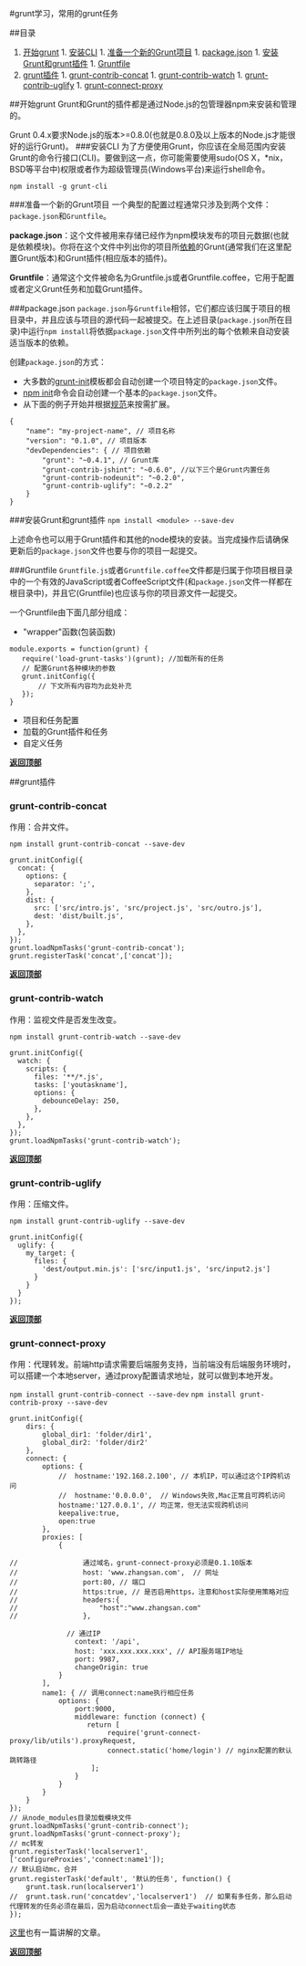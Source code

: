 #grunt学习，常用的grunt任务

##目录

  1. [开始grunt](#开始grunt)
  	1. [安装CLI](#安装cli)
  	1. [准备一个新的Grunt项目](#准备一个新的grunt项目)
  	1. [package.json](#packagejson)
  	1. [安装Grunt和grunt插件](#安装grunt和grunt插件)
  	1. [Gruntfile](#gruntfile)
  1. [grunt插件](#grunt插件)
    1. [grunt-contrib-concat](#grunt-contrib-concat)
    1. [grunt-contrib-watch](#grunt-contrib-watch)
    1. [grunt-contrib-uglify](#grunt-contrib-uglify)
    1. [grunt-connect-proxy](#grunt-connect-proxy)


##开始grunt
Grunt和Grunt的插件都是通过Node.js的包管理器npm来安装和管理的。

Grunt 0.4.x要求Node.js的版本>=0.8.0(也就是0.8.0及以上版本的Node.js才能很好的运行Grunt)。
###安装CLI
为了方便使用Grunt，你应该在全局范围内安装Grunt的命令行接口(CLI)。要做到这一点，你可能需要使用sudo(OS X，*nix，BSD等平台中)权限或者作为超级管理员(Windows平台)来运行shell命令。

```
npm install -g grunt-cli
```
###准备一个新的Grunt项目
一个典型的配置过程通常只涉及到两个文件：`package.json`和`Gruntfile`。

**package.json**：这个文件被用来存储已经作为npm模块发布的项目元数据(也就是依赖模块)。你将在这个文件中列出你的项目所[依赖](https://www.npmjs.org/doc/files/package.json.html#devDependencies)的Grunt(通常我们在这里配置Grunt版本)和Grunt插件(相应版本的插件)。

**Gruntfile**：通常这个文件被命名为Gruntfile.js或者Gruntfile.coffee，它用于配置或者定义Grunt任务和加载Grunt插件。

###package.json
`package.json`与`Gruntfile`相邻，它们都应该归属于项目的根目录中，并且应该与项目的源代码一起被提交。在上述目录(`package.json`所在目录)中运行`npm install`将依据`package.json`文件中所列出的每个依赖来自动安装适当版本的依赖。

创建`package.json`的方式：

  - 大多数的[grunt-init](http://gruntjs.com/project-scaffolding)模板都会自动创建一个项目特定的`package.json`文件。
  - [npm init](https://www.npmjs.org/doc/cli/npm-init.html)命令会自动创建一个基本的`package.json`文件。
  - 从下面的例子开始并根据[规范](https://www.npmjs.org/doc/files/package.json.html)来按需扩展。
  
```
{
    "name": "my-project-name", // 项目名称
    "version": "0.1.0", // 项目版本
    "devDependencies": { // 项目依赖
        "grunt": "~0.4.1", // Grunt库
        "grunt-contrib-jshint": "~0.6.0", //以下三个是Grunt内置任务
        "grunt-contrib-nodeunit": "~0.2.0",
        "grunt-contrib-uglify": "~0.2.2"
    }
}
```

###安装Grunt和grunt插件
`npm install <module> --save-dev`

上述命令也可以用于Grunt插件和其他的node模块的安装。当完成操作后请确保更新后的`package.json`文件也要与你的项目一起提交。

###Gruntfile
`Gruntfile.js`或者`Gruntfile.coffee`文件都是归属于你项目根目录中的一个有效的JavaScript或者CoffeeScript文件(和`package.json`文件一样都在根目录中)，并且它(Gruntfile)也应该与你的项目源文件一起提交。

一个Gruntfile由下面几部分组成：

 - "wrapper"函数(包装函数)
 
 ```
 module.exports = function(grunt) {
 	require('load-grunt-tasks')(grunt); //加载所有的任务
    // 配置Grunt各种模块的参数
    grunt.initConfig({
    	// 下文所有内容均为此处补充
    });
 }
 ```
 
 - 项目和任务配置
 - 加载的Grunt插件和任务
 - 自定义任务
 
**[返回顶部](#目录)**

##grunt插件

### grunt-contrib-concat

作用：合并文件。

`npm install grunt-contrib-concat --save-dev`

```
grunt.initConfig({
  concat: {
    options: {
      separator: ';',
    },
    dist: {
      src: ['src/intro.js', 'src/project.js', 'src/outro.js'],
      dest: 'dist/built.js',
    },
  },
});
grunt.loadNpmTasks('grunt-contrib-concat');
grunt.registerTask('concat',['concat']);
```

**[返回顶部](#目录)**

### grunt-contrib-watch

作用：监视文件是否发生改变。

`npm install grunt-contrib-watch --save-dev`

```
grunt.initConfig({
  watch: {
    scripts: {
      files: '**/*.js',
      tasks: ['youtaskname'],
      options: {
        debounceDelay: 250,
      },
    },
  },
});
grunt.loadNpmTasks('grunt-contrib-watch');
```

**[返回顶部](#目录)**

### grunt-contrib-uglify

作用：压缩文件。

`npm install grunt-contrib-uglify --save-dev`

```
grunt.initConfig({
  uglify: {
    my_target: {
      files: {
        'dest/output.min.js': ['src/input1.js', 'src/input2.js']
      }
    }
  }
});
```

**[返回顶部](#目录)**

### grunt-connect-proxy

作用：代理转发。前端http请求需要后端服务支持，当前端没有后端服务环境时，可以搭建一个本地server，通过proxy配置请求地址，就可以做到本地开发。

`npm install grunt-contrib-connect --save-dev`
`npm install grunt-contrib-proxy --save-dev`

```   
grunt.initConfig({
    dirs: {
        global_dir1: 'folder/dir1',
        global_dir2: 'folder/dir2'
    },
    connect: {
        options: {
            //  hostname:'192.168.2.100', // 本机IP，可以通过这个IP跨机访问
            //  hostname:'0.0.0.0',  // Windows失败,Mac正常且可跨机访问
            hostname:'127.0.0.1', // 均正常，但无法实现跨机访问
            keepalive:true,
            open:true
        },
        proxies: [
            {

//                通过域名，grunt-connect-proxy必须是0.1.10版本
//                host: 'www.zhangsan.com',  // 网址
//                port:80, // 端口
//                https:true, // 是否启用https，注意和host实际使用策略对应
//                headers:{
//                    "host":"www.zhangsan.com"
//                },

              // 通过IP
                context: '/api',
                host: 'xxx.xxx.xxx.xxx', // API服务端IP地址
                port: 9987,
                changeOrigin: true
            }
        ],
        name1: { // 调用connect:name执行相应任务 
            options: {
                port:9000,
                middleware: function (connect) {
                   return [
                        require('grunt-connect-proxy/lib/utils').proxyRequest,
                        connect.static('home/login') // nginx配置的默认跳转路径
                    ];
                }
            }
        }
    }
});
// 从node_modules目录加载模块文件
grunt.loadNpmTasks('grunt-contrib-connect');
grunt.loadNpmTasks('grunt-connect-proxy');
// mc转发
grunt.registerTask('localserver1',['configureProxies','connect:name1']);
// 默认启动mc，合并
grunt.registerTask('default', '默认的任务', function() {
    grunt.task.run(localserver1') 
//  grunt.task.run('concatdev','localserver1')  // 如果有多任务，那么启动代理转发的任务必须在最后，因为启动connect后会一直处于waiting状态
});
```
[这里](http://www.ngnice.com/posts/76c4bd0f7a4cdc)也有一篇讲解的文章。

**[返回顶部](#目录)**



